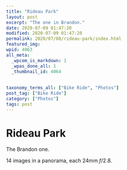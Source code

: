 ```yaml
---
title: "Rideau Park"
layout: post
excerpt: "The one in Brandon."
date: 2020-07-09 01:47:20
modified: 2020-07-09 01:47:20
permalink: 2020/07/08/rideau-park/index.html
featured_img: 
wpid: 4063
all_meta: 
  _wpcom_is_markdown: 1
  _wpas_done_all: 1
  _thumbnail_id: 4064
  
  
taxonomy_terms_all: ["Bike Ride", "Photos"]
post_tag: ["Bike Ride"]
category: ["Photos"]
tags: post
---
```


# Rideau Park

The Brandon one.

14 images in a panorama, each 24mm *f*/2.8.